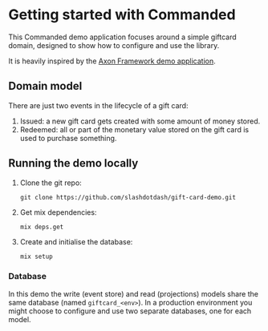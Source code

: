 # Getting started with Commanded

This Commanded demo application focuses around a simple giftcard domain, designed to show how to configure and use the library.

It is heavily inspired by the [Axon Framework demo application](https://github.com/AxonIQ/giftcard-demo/).

## Domain model

There are just two events in the lifecycle of a gift card:

1. Issued: a new gift card gets created with some amount of money stored.
2. Redeemed: all or part of the monetary value stored on the gift card is used to purchase something.

## Running the demo locally

1. Clone the git repo:

    ```console
    git clone https://github.com/slashdotdash/gift-card-demo.git
    ```

3. Get mix dependencies:

    ```console
    mix deps.get
    ```

3. Create and initialise the database:

    ```console
    mix setup
    ```

### Database

In this demo the write (event store) and read (projections) models share the same database (named `giftcard_<env>`). In a production environment you might choose to configure and use two separate databases, one for each model.
